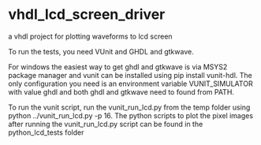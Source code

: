 # vhdl_lcd_screen_driver
a vhdl project for plotting waveforms to lcd screen 

To run the tests, you need VUnit and GHDL and gtkwave. 

For windows the easiest way to get ghdl and gtkwave is via MSYS2 package manager and vunit can be installed using pip install vunit-hdl. The only configuration you need is an environment variable VUNIT_SIMULATOR with value ghdl and both ghdl and gtkwave need to found from PATH. 

To run the vunit script, run the vunit_run_lcd.py from the temp folder using python ../vunit_run_lcd.py -p 16. The python scripts to plot the pixel images after running the vunit_run_lcd.py script can be found in the python_lcd_tests folder
